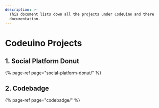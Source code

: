 ```yaml
---
description: >-
  This document lists down all the projects under CodeUino and there
  documentation.
---
```


# Codeuino Projects

## 1. Social Platform Donut

{% page-ref page="social-platform-donut/" %}

## 2. Codebadge

{% page-ref page="codebadge/" %}

